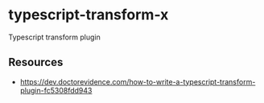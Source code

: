 # typescript-transform-x
Typescript transform plugin

## Resources
- https://dev.doctorevidence.com/how-to-write-a-typescript-transform-plugin-fc5308fdd943

